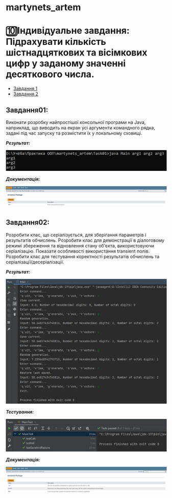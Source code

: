 # martynets_artem
# 🔟Індивідуальне завдання: Підрахувати кількість шістнадцяткових та вісімкових цифр у заданому значенні десяткового числа.  
+ [Завдання 1](#Завдання01)
+ [Завдання 2](#Завдання02)
## Завдання01:
Виконати розробку найпростішої консольної програми на Java, наприклад, що виводить на екран усі аргументи командного рядка, задані під час запуску та розмістити їх у локальному сховищі. 

***Результат:***

![](https://github.com/Articso/martynets_artem/blob/master/Task01/image/screen1.png)

***Документація:***

![](https://github.com/Articso/martynets_artem/blob/master/Task01/image/screen2.png)


## Завдання02:  
Розробити клас, що серіалізується, для зберігання параметрів і результатів обчислень. Розробити клас для демонстрації в діалоговому режимі збереження та
відновлення стану об'єкта, використовуючи серіалізацію. Показати особливості використання transient полів. Розробити клас для тестування коректності результатів обчислень та серіалізації/десеріалізації.

***Результат:***

![](https://github.com/Articso/martynets_artem/blob/master/Task02/image/screen1.png)

***Тестування:***

![](https://github.com/Articso/martynets_artem/blob/master/Task02/image/screen2.png)

***Документація:***

![](https://github.com/Articso/martynets_artem/blob/master/Task02/image/screen3.png)
